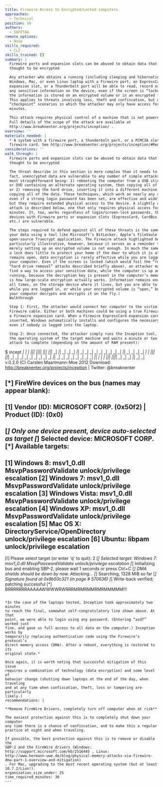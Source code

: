 ```yaml
---
title: Firewire Access to Encrypted/Locked computers
approaches:
  - Technical
position: 50
authors:
  - SAFETAG
remote_options:
  - None
skills_required:
  - CLI
skills_trained: []
summary: |
  Firewire ports and expansion slots can be abused to obtain data that are
  thought to be encrypted

  Any attacker who obtains a running (including sleeping and hibernating!)
  Windows, Mac, or even Linux laptop with a Firewire port, an ExpressCard
  expansion slot, or a Thunderbolt port will be able to read, record or modify
  any sensitive information on the device, even if the screen is “locked” and
  the information is stored on an encrypted volume or in an encrypted folder.
  This applies to threats involving loss, theft and confiscation, but also to
  “checkpoint” scenarios in which the attacker may only have access for a few
  minutes.

  This attack requires physical control of a machine that is not powered off.
  Full details of the scope of the attack are available at
  http://www.breaknenter.org/projects/inception/ .
overview: ''
materials_needed: |
  * A system with a firewire port, a thunderbolt port, or a PCMCIA slot and a
  firewire card. See http://www.breaknenter.org/projects/inception/#Requirements
considerations: ''
walk_through: |
  Firewire ports and expansion slots can be abused to obtain data that are
  thought to be encrypted

  The threat describe in this section is more complex than it needs to be. In
  fact, unencrypted data are vulnerable to any number of simple attacks, the two
  most straightforward being: 1) rebooting the computer from a USB stick CD-ROM
  or DVD containing an alternate operating system, then copying all of the data;
  or 2) removing the hard drive, inserting it into a different machine, then
  copying all of the data. These techniques, which work on nearly any computer,
  even if a strong login password has been set, are effective and widely used,
  but they require extended physical access to the device. A slightly different
  attack is described below, one that only requires physical access for a few
  minutes. It, too, works regardless of login/screen-lock passwords, though only
  devices with Firewire ports or expansion slots (ExpressCard, CardBus, PCMCIA,
  etc.) are vulnerable.

  The steps required to defend against all of these threats is the same: encrypt
  your data using a tool like Microsoft’s BitLocker, Apple’s FileVaule or the
  open-source Truecrypt application. The Firewire attack highlighted here is
  particularly illustrative, however, because it serves as a reminder that
  merely setting up an encrypted volume is not enough. In much the same way that
  a lock does little to protect your home if the door to which it is attached
  remains open, data encryption is rarely effective while you are logged into
  your computer. Even if the screen is locked (which would foil the “reboot” and
  “hard drive removal” attacks described briefly above), an attacker may still
  find a way to access your sensitive data, while the computer is up and
  running, because the decryption key is present in the computer’s memory. (This
  is how large-scale encryption actually works. Information remains encrypted at
  all times, on the storage device where it lives, but you are able to access it
  while you are logged in, or while your encrypted volume is “open,” because
  your computer decrypts and encrypts it on the fly.)
  Walkthrough

  Step 1: First, the attacker would connect her computer to the victim’s using a
  Firewire cable. Either or both machines could be using a true Firewire port or
  a Firewire expansion card. When a Firewire ExpressCard expansion card is
  inserted, Windows automatically installs and configures the necessary drivers,
  even if nobody is logged into the laptop.

  Step 2: Once connected, the attacker simply runs the Inception tool, selects
  the operating system of the target machine and waits a minute or two for the
  attack to complete (depending on the amount of RAM present):

  ```
  $ incept
   _|  _|      _|    _|_|_|  _|_|_|_|  _|_|_|    _|_|_|  _|    _|_|    _|      _|
   _|  _|_|    _|  _|        _|        _|    _|    _|    _|  _|    _|  _|_|    _|
   _|  _|  _|  _|  _|        _|_|_|    _|_|_|      _|    _|  _|    _|  _|  _|  _|
   _|  _|    _|_|  _|        _|        _|          _|    _|  _|    _|  _|    _|_|
   _|  _|      _|    _|_|_|  _|_|_|_|  _|          _|    _|    _|_|    _|      _|
  v.0.2.0 (C) Carsten Maartmann-Moe 2012
  Download: http://breaknenter.org/projects/inception | Twitter: @breaknenter

  [*] FireWire devices on the bus (names may appear blank):
  --------------------------------------------------------------------------------
  [1] Vendor (ID): MICROSOFT CORP. (0x50f2) | Product (ID):  (0x0)
  --------------------------------------------------------------------------------
  [*] Only one device present, device auto-selected as target
  [*] Selected device: MICROSOFT CORP.
  [*] Available targets:
  --------------------------------------------------------------------------------
  [1] Windows 8: msv1_0.dll MsvpPasswordValidate unlock/privilege escalation
  [2] Windows 7: msv1_0.dll MsvpPasswordValidate unlock/privilege escalation
  [3] Windows Vista: msv1_0.dll MsvpPasswordValidate unlock/privilege escalation
  [4] Windows XP: msv1_0.dll MsvpPasswordValidate unlock/privilege escalation
  [5] Mac OS X: DirectoryService/OpenDirectory unlock/privilege escalation
  [6] Ubuntu: libpam unlock/privilege escalation
  --------------------------------------------------------------------------------
  [!] Please select target (or enter 'q' to quit): 2
  [*] Selected target: Windows 7: msv1_0.dll MsvpPasswordValidate
  unlock/privilege escalation
  [*] Initializing bus and enabling SBP-2, please wait  1 seconds or press
  Ctrl+C
  [*] DMA shields should be down by now. Attacking...
  [*] Searching, 1328 MiB so far
  [*] Signature found at 0x8b50c321 (in page # 570636)
  [*] Write-back verified; patching successful
  [*] BRRRRRRRAAAAAWWWWRWRRRMRMRMMRMRMMMMM!!!
  ```

  *In the case of the laptops tested, Inception took approximately two minutes
  to reach the final, somewhat self-congratulatory line shown above. At that
  point, we were able to login using any password. (Entering “asdf” worked just
  fine, and gave us full access to all data on the computer.) Inception works by
  temporarily replacing authentication code using the Firewire’s protocol’s
  direct memory access (DMA). After a reboot, everything is restored to its
  original state.*

  Once again, it is worth noting that successful mitigation of this issue
  requires a combination of technology (data encryption) and some level of
  behavior change (shutting down laptops at the end of the day, when traveling
  and at any time when confiscation, theft, loss or tampering are particularly
  likely.)
recommendations: |

  **Remove FireWire Drivers, completely turn off computer when at risk**

  The easiest protection against this is to completely shut down your computer
  any time there is a chance of confiscation, and to make this a regular
  practice at night and when traveling.

  If possible, the best protection against this is to remove or disable the
  SBP-2 and the FireWire drivers (Windows:
  http://support.microsoft.com/kb/2516445 , Linux:
  http://www.hermann-uwe.de/blog/physical-memory-attacks-via-firewire-dma-part-1-overview-and-mitigation)
  . For Mac, upgrading to the most recent operating system (but at least
  10.7.2/Lion!).
organization_size_under: 25
time_required_minutes: 30
---
```

